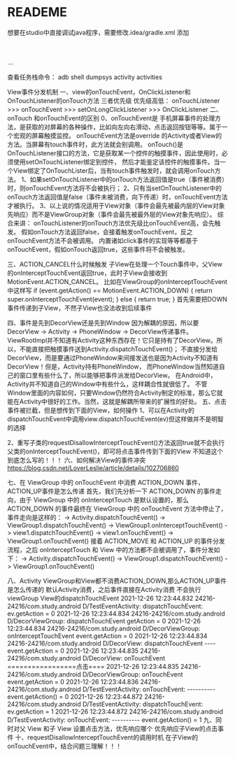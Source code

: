 # READEME

想要在studio中直接调试java程序，需要修改.idea/gradle.xml
添加<option name="delegatedBuild" value="false" />

<GradleProjectSettings>
        <option name="delegatedBuild" value="false" />
        <option name="testRunner" value="PLATFORM" />
        ...
      </GradleProjectSettings>

查看任务栈命令：
adb shell dumpsys activity activities


View事件分发机制
一、view的onTouchEvent，OnClickListener和OnTouchListener的onTouch方法 三者优先级
优先级高低：
onTouchListener >>> onTouchEvent >>> setOnLongClickListener >>> OnClickListener
二、onTouch 和onTouchEvent的区别
0、onTouchEvent是 手机屏幕事件的处理方法，是获取的对屏幕的各种操作，比如向左向右滑动，点击返回按钮等等。属于一个宏观的屏幕触摸监控。
onTouchEvent方法是override 的Activity或者View的方法。当屏幕有touch事件时，此方法就会别调用。
onTouch()是OnTouchListener接口的方法，它是获取某一个控件的触摸事件，因此使用时，必须使用setOnTouchListener绑定到控件，
然后才能鉴定该控件的触摸事件。当一个View绑定了OnTouchLister后，当有touch事件触发时，就会调用onTouch方法。
1、如果setOnTouchListener中的onTouch方法返回值是true（事件被消费）时，则onTouchEvent方法将不会被执行；
2、只有当setOnTouchListener中的onTouch方法返回值是false（事件未被消费，向下传递）时，onTouchEvent方法才被执行。
3、以上说的情况适用于View对象（事件会最先被最内层的View对象先响应）而不是ViewGroup对象（事件会最先被最外层的View对象先响应）。
综合来讲：
onTouchListener的onTouch方法优先级比onTouchEvent高，会先触发。
假如onTouch方法返回false，会接着触发onTouchEvent，反之onTouchEvent方法不会被调用。
内置诸如click事件的实现等等都基于onTouchEvent，假如onTouch返回true，这些事件将不会被触发。

三、ACTION_CANCEL什么时候触发
子View在处理一个Touch事件中，父View的onInterceptTouchEvent返回true，此时子View会接收到MotionEvent.ACTION_CANCEL。
比如在ViewGroup的onInterceptTouchEvent中这样写
if (event.getAction() == MotionEvent.ACTION_DOWN) {
    return super.onInterceptTouchEvent(event);
} else {
    return true;
}
首先需要把DOWN事件传递到子View，不然子View也没法收到后续事件

四、事件是先到DecorView还是先到Window
因为解耦的原因，所以要DecorView -> Activity -> PhoneWindow -> DecorView传递事件。
ViewRootImpl并不知道有Activity这种东西存在！它只是持有了DecorView。所以，不能直接把触摸事件送到Activity.dispatchTouchEvent()；
不直接分发给DecorView，而是要通过PhoneWindow来间接发送也是因为Activity不知道有DecorView！但是，Activity持有PhoneWindow，
而PhoneWindow当然知道自己的窗口里有些什么了，所以能够把事件派发给DecorView。
在Android中，Activity并不知道自己的Window中有些什么，这样耦合性就很低了。
不管Window里面的内容如何，只要Window仍然符合Activity制定的标准，那么它就能在Activity中很好的工作。当然，这就是解耦所带来的扩展性的好处。
五、点击事件被拦截，但是想传到下面的View，如何操作
1、可以在Activity的dispatchTouchEvent中调用view.dispatchTouchEvent(ev)但这样做并不是明智的选择

2、重写子类的requestDisallowInterceptTouchEvent()方法返回true就不会执行父类的onInterceptTouchEvent()，即可将点击事件传到下面的View
不知道这个到底怎么写的！！！
六、如何解决View的事件冲突
https://blog.csdn.net/LoverLeslie/article/details/102706860

七、在 ViewGroup 中的 onTouchEvent 中消费 ACTION_DOWN 事件，ACTION_UP事件是怎么传递
首先，我们先分析一下 ACTION_DOWN 的事件走向，由于 ViewGroup 中的 onInterceptTouch 是默认设置的，那么 ACTION_DOWN 的事件最终在 ViewGroup 中的 onTouchEvent 方法中停止了，
事件走向是这样的：
-> Activity.dispatchTouchEvent()
-> ViewGroup1.dispatchTouchEvent()
-> ViewGroup1.onInterceptTouchEvent()
-> view1.dispatchTouchEvent()
-> view1.onTouchEvent()
-> ViewGroup1.onTouchEvent()
接着 ACTION_MOVE 和 ACTION_UP 的事件分发流程，之后 onInterceptTouch 和 View 中的方法都不会被调用了，事件分发如下：
-> Activity.dispatchTouchEvent()
-> ViewGroup1.dispatchTouchEvent()
-> ViewGroup1.onTouchEvent()

八、Activity ViewGroup和View都不消费ACTION_DOWN,那么ACTION_UP事件是怎么传递的
默认Activity消费，之后事件直接在Activity消费 不会执行viewGroup View的dispatchTouchEvent
2021-12-26 12:23:44.832 24216-24216/com.study.android D/TestEventActivity: dispatchTouchEvent: ev.getAction = 0
2021-12-26 12:23:44.834 24216-24216/com.study.android D/DecorViewGroup: dispatchTouchEvent getAction = 0
2021-12-26 12:23:44.834 24216-24216/com.study.android D/DecorViewGroup: onInterceptTouchEvent event.getAction = 0
2021-12-26 12:23:44.834 24216-24216/com.study.android D/DecorView: dispatchTouchEvent ----event.getAction = 0
2021-12-26 12:23:44.835 24216-24216/com.study.android D/DecorView: onTouchEvent =================点击====
2021-12-26 12:23:44.835 24216-24216/com.study.android D/DecorViewGroup: onTouchEvent event.getAction = 0
2021-12-26 12:23:44.836 24216-24216/com.study.android D/TestEventActivity: onTouchEvent: ---------- event.getAction() = 0
2021-12-26 12:23:44.872 24216-24216/com.study.android D/TestEventActivity: dispatchTouchEvent: ev.getAction = 1
2021-12-26 12:23:44.872 24216-24216/com.study.android D/TestEventActivity: onTouchEvent: ---------- event.getAction() = 1
九、同时对父 View 和子 View 设置点击方法，优先响应哪个
优先响应子View的点击事件
十、requestDisallowInterceptTouchEvent的调用时机
在子View的onTouchEvent中，结合问题三理解！！！


